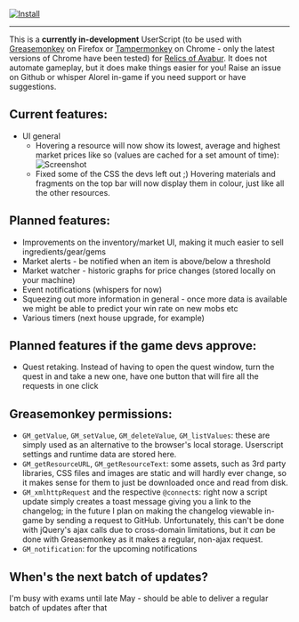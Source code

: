 [![Install](https://raw.githubusercontent.com/Alorel/avabur-improved/master/res/img/install.png)](https://github.com/Alorel/avabur-improved/raw/master/avabur-improved.user.js)


----------


This is a **currently in-development** UserScript (to be used with [Greasemonkey](https://addons.mozilla.org/en-US/firefox/addon/greasemonkey/) on Firefox or [Tampermonkey](https://chrome.google.com/webstore/detail/tampermonkey/dhdgffkkebhmkfjojejmpbldmpobfkfo?hl=en) on Chrome - only the latest versions of Chrome have been tested) for [Relics of Avabur](http://www.avabur.com/?ref=12345). It does not automate gameplay, but it does make things easier for you! Raise an issue on Github or whisper Alorel in-game if you need support or have suggestions.

## Current features:

 - UI general
	 - Hovering a resource will now show its lowest, average and highest market prices like so (values are cached for a set amount of time):![Screenshot](https://raw.githubusercontent.com/Alorel/avabur-improved/master/screenshots/scr-market-tooltips.png)
	 - Fixed some of the CSS the devs left out ;) Hovering materials and fragments on the top bar will now display them in colour, just like all the other resources.

## Planned features:

 - Improvements on the inventory/market UI, making it much easier to sell ingredients/gear/gems
 - Market alerts - be notified when an item is above/below a threshold
 - Market watcher - historic graphs for price changes (stored locally on your machine)
 - Event notifications (whispers for now)
 - Squeezing out more information in general - once more data is available we might be able to predict your win rate on new mobs etc
 - Various timers (next house upgrade, for example)

## Planned features if the game devs approve:

 - Quest retaking. Instead of having to open the quest window, turn the quest in and take a new one, have one button that will fire all the requests in one click

## Greasemonkey permissions:

 - `GM_getValue`, `GM_setValue`, `GM_deleteValue`, `GM_listValues`:  these are simply used as an alternative to the browser's local storage. Userscript settings and runtime data are stored here.
 - `GM_getResourceURL`, `GM_getResourceText`:  some assets, such as 3rd party libraries, CSS files and images are static and will hardly ever change, so it makes sense for them to just be downloaded once and read from disk.
 - `GM_xmlhttpRequest` and the respective `@connect`s: right now a script update simply creates a toast message giving you a link to the changelog; in the future I plan on making the changelog viewable in-game by sending a request to GitHub. Unfortunately, this can't be done with jQuery's ajax calls due to cross-domain limitations, but it *can* be done with Greasemonkey as it makes a regular, non-ajax request.
 - `GM_notification`: for the upcoming notifications

## When's the next batch of updates?
I'm busy with exams until late May - should be able to deliver a regular batch of updates after that
